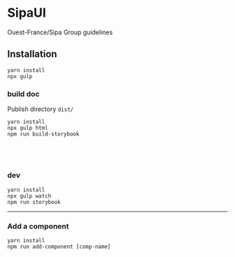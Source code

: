 # SipaUI
Ouest-France/Sipa Group guidelines

## Installation

```
yarn install
npx gulp
```

### build doc

Publish directory `dist/`

```
yarn install
npx gulp html
npm run build-storybook
```

&nbsp;
---

### dev


```
yarn install
npx gulp watch
npm run storybook
```


---

### Add a component


```
yarn install
npm run add-component [comp-name]
```

